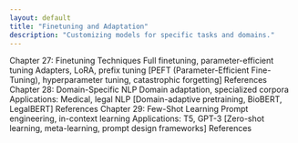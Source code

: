 ```yaml
---
layout: default
title: "Finetuning and Adaptation"
description: "Customizing models for specific tasks and domains."
---
```


<link rel="stylesheet" href="{{ '/assets/css/section-academic.css' | relative_url }}">

Chapter 27: Finetuning Techniques
Full finetuning, parameter-efficient tuning
Adapters, LoRA, prefix tuning
[PEFT (Parameter-Efficient Fine-Tuning), hyperparameter tuning, catastrophic forgetting]
References
Chapter 28: Domain-Specific NLP
Domain adaptation, specialized corpora
Applications: Medical, legal NLP
[Domain-adaptive pretraining, BioBERT, LegalBERT]
References
Chapter 29: Few-Shot Learning
Prompt engineering, in-context learning
Applications: T5, GPT-3
[Zero-shot learning, meta-learning, prompt design frameworks]
References

<script>
  // Navigation variables
  var prevSection = "/content/handbooks/generative-ai/index.md";
  var nextSection = "/content/handbooks/generative-ai/section2.md";
</script>

<script src="{{ '/assets/js/section-academic.js' | relative_url }}"></script>
